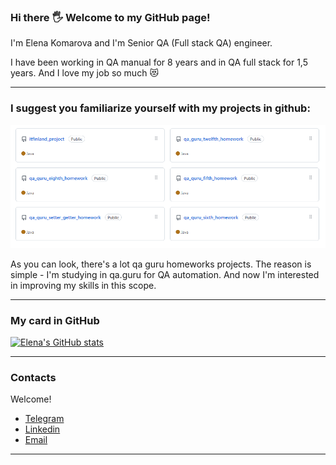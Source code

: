 ### Hi there :raised_hand_with_fingers_splayed: Welcome to my GitHub page!

I'm Elena Komarova and I'm Senior QA (Full stack QA) engineer.

I have been working in QA manual for 8 years and in QA full stack for 1,5 years. And I love my job so much :heart_eyes_cat:


___


### I suggest you familiarize yourself with my projects in github:

<p align="center">
  <img src="images/Github_projects.PNG">
</p>

As you can look, there's a lot qa guru homeworks projects. The reason is simple - I'm studying in qa.guru for QA automation. And now I'm interested in improving my skills in this scope.


___


### My card in GitHub

[![Elena's GitHub stats](https://github-readme-stats.vercel.app/api?username=elenaAeternanox)](https://github.com/elenaAeternanox/github-readme-stats)


___


### Contacts

Welcome!
+ [Telegram](https://t.me/elena_aeternanox)
+ [Linkedin](https://www.linkedin.com/in/elena-komarova-b728041b8/)
+ [Email](mailto:antares87@mail.ru)


___

